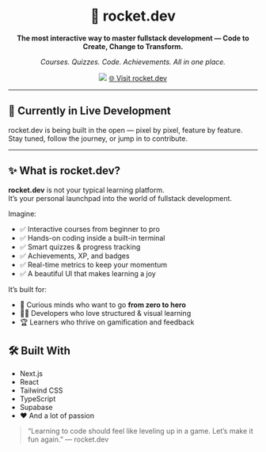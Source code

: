 
<div align="center">
  <h1>🚀 rocket.dev</h1>
  <p><strong>The most interactive way to master fullstack development — Code to Create, Change to Transform.</strong></p>
  <p><em>Courses. Quizzes. Code. Achievements. All in one place.</em></p>
  <img src="https://img.shields.io/badge/status-Live-green?style=flat-square" />
  <a href="https://rocket-dev-puce.vercel.app/">🌐 Visit rocket.dev</a>
</div>

---

## 🚧 Currently in Live Development

rocket.dev is being built in the open — pixel by pixel, feature by feature.  
Stay tuned, follow the journey, or jump in to contribute.

---

## ✨ What is rocket.dev?

**rocket.dev** is not your typical learning platform.  
It’s your personal launchpad into the world of fullstack development.

Imagine:
- ✅ Interactive courses from beginner to pro  
- ✅ Hands-on coding inside a built-in terminal  
- ✅ Smart quizzes & progress tracking  
- ✅ Achievements, XP, and badges  
- ✅ Real-time metrics to keep your momentum  
- ✅ A beautiful UI that makes learning a joy

It’s built for:
- 🧠 Curious minds who want to go **from zero to hero**  
- 🧑‍💻 Developers who love structured & visual learning  
- 🏆 Learners who thrive on gamification and feedback  

## 🛠️ Built With

- Next.js  
- React  
- Tailwind CSS  
- TypeScript  
- Supabase  
- ❤️ And a lot of passion
  

> “Learning to code should feel like leveling up in a game. Let’s make it fun again.” — rocket.dev
